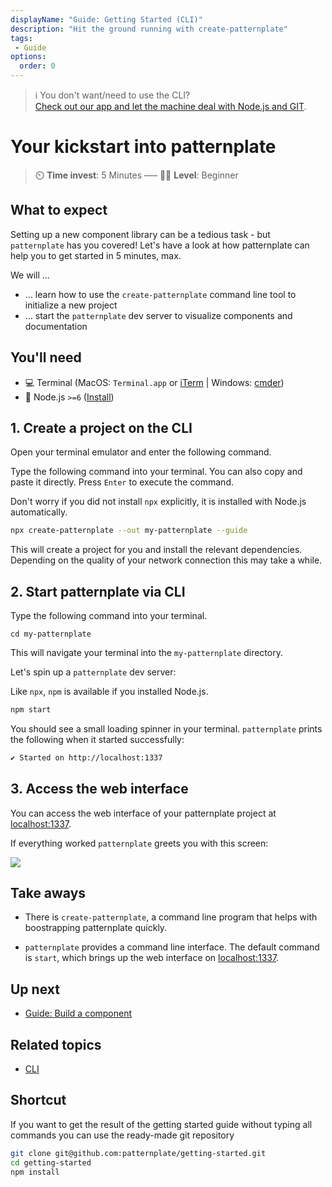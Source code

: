 ```yaml
---
displayName: "Guide: Getting Started (CLI)"
description: "Hit the ground running with create-patternplate"
tags: 
 - Guide
options:
  order: 0
---
```


> :information_source: 
> You don't want/need to use the CLI?  
> [Check out our app and let the machine deal with Node.js and GIT](./doc/docs/guides/getting-started-app?guides-enabled=true).

# Your kickstart into patternplate

> :timer_clock: **Time invest**: 5 Minutes ––– :woman_student: **Level**: Beginner

## What to expect

Setting up a new component library can be a tedious task - but `patternplate` has you covered!
Let's have a look at how patternplate can help you to get started in 5 minutes, max.

We will …

* … learn how to use the `create-patternplate` command line tool to initialize a new project
* … start the `patternplate` dev server to visualize components and documentation

## You'll need

* :computer: Terminal (MacOS: `Terminal.app` or [iTerm](https://www.iterm2.com/) | Windows: [cmder](http://cmder.net/))
* :turtle: Node.js `>=6` ([Install](https://nodejs.org/en/))


## 1. Create a project on the CLI

Open your terminal emulator and enter the following command.

Type the following command into your terminal. You can also
copy and paste it directly. Press `Enter` to execute the command.

Don't worry if you did not install `npx` explicitly, it is installed with Node.js automatically.

```bash
npx create-patternplate --out my-patternplate --guide
```

This will create a project for you and install the relevant dependencies.
Depending on the quality of your network connection this may take a while.

<!--  ![](https://patternplate.github.io/media/casts/cast-create.svg) -->


## 2. Start patternplate via CLI 


Type the following command into your terminal. 

```
cd my-patternplate
```

This will navigate your terminal into the `my-patternplate` directory.

Let's spin up a `patternplate` dev server:

Like `npx`, `npm` is available if you installed Node.js.

```bash
npm start
```

You should see a small loading spinner in your terminal. 
`patternplate` prints the following when it started successfully:

```bash
✔ Started on http://localhost:1337
```

## 3. Access the web interface

You can access the web interface of your patternplate project at [localhost:1337](http://localhost:1337/?guides-enabled=true).

If everything worked `patternplate` greets you with this screen:

![](https://patternplate.github.io/media/images/screenshot-hello-world.svg)


## Take aways

* There is `create-patternplate`, a command line program that helps with boostrapping patternplate quickly.

* `patternplate` provides a command line interface. The default command is `start`, which brings up the web interface on [localhost:1337](http://localhost:1337/?guides-enabled=true).


## Up next

* [Guide: Build a component](./doc/docs/guides/add-component?guides-enabled=true)

## Related topics

* [CLI](./doc/docs/guides/add-component?reference-enabled=true&guides-enabled=true)

## Shortcut

If you want to get the result of the getting started guide without 
typing all commands you can use the ready-made git repository

```bash
git clone git@github.com:patternplate/getting-started.git
cd getting-started
npm install
```
